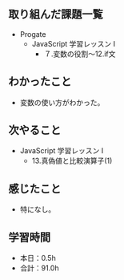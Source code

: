## 取り組んだ課題一覧
- Progate
  - JavaScript 学習レッスン I
    - ７.変数の役割〜12.if文
## わかったこと
- 変数の使い方がわかった。
## 次やること
- JavaScript 学習レッスン I
  - 13.真偽値と比較演算子(1)
## 感じたこと
- 特になし。
## 学習時間
- 本日：0.5h
- 合計：91.0h
